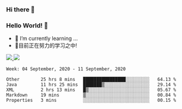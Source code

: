 ### Hi there 👋
### Hello World! 🙌

- 🌱 I’m currently learning ...
- 📖目前正在努力的学习之中!

<a href="https://github.com/anuraghazra/github-readme-stats">
  <img src="https://github-readme-stats.vercel.app/api?username=keyboardWithDream&show_icons=true&repo=github-readme-stats" />
</a>
<a href="https://github.com/anuraghazra/convoychat">
  <img src="https://github-readme-stats.vercel.app/api/top-langs/?username=keyboardWithDream&layout=compact&repo=convoychat" />
</a>



<!--START_SECTION:waka-->
```text
Week: 04 September, 2020 - 11 September, 2020

Other        25 hrs 8 mins   ████████████████░░░░░░░░░   64.13 % 
Java         11 hrs 25 mins  ███████▒░░░░░░░░░░░░░░░░░   29.14 % 
XML          2 hrs 13 mins   █▒░░░░░░░░░░░░░░░░░░░░░░░   05.67 % 
Markdown     19 mins         ▒░░░░░░░░░░░░░░░░░░░░░░░░   00.84 % 
Properties   3 mins          ░░░░░░░░░░░░░░░░░░░░░░░░░   00.15 % 
```
<!--END_SECTION:waka-->
